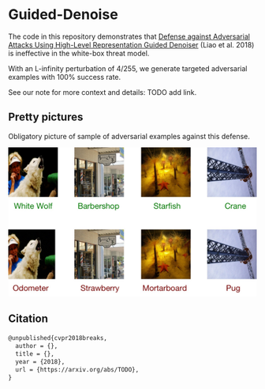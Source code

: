 # Guided-Denoise

The code in this repository demonstrates that [Defense against Adversarial
Attacks Using High-Level Representation Guided
Denoiser](https://arxiv.org/abs/1712.02976) (Liao et al. 2018) is ineffective
in the white-box threat model.

With an L-infinity perturbation of 4/255, we generate targeted adversarial
examples with 100% success rate.

See our note for more context and details: TODO add link.

## Pretty pictures

Obligatory picture of sample of adversarial examples against this defense.

![](hgd.jpg)

## Citation

```
@unpublished{cvpr2018breaks,
  author = {},
  title = {},
  year = {2018},
  url = {https://arxiv.org/abs/TODO},
}
```
